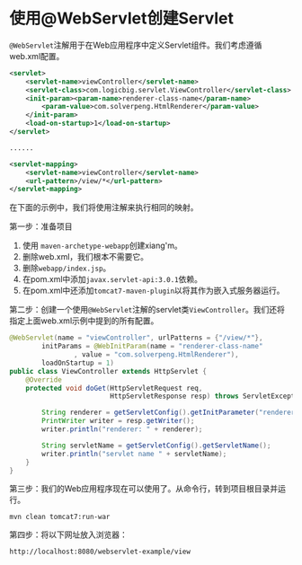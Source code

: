 # 使用@WebServlet创建Servlet

`@WebServlet`注解用于在Web应用程序中定义Servlet组件。我们考虑遵循web.xml配置。

```xml
<servlet>
    <servlet-name>viewController</servlet-name>
    <servlet-class>com.logicbig.servlet.ViewController</servlet-class>
    <init-param><param-name>renderer-class-name</param-name>
        <param-value>com.solverpeng.HtmlRenderer</param-value>
    </init-param>
    <load-on-startup>1</load-on-startup>
</servlet>

......

<servlet-mapping>
    <servlet-name>viewController</servlet-name>
    <url-pattern>/view/*</url-pattern>
</servlet-mapping>
```

在下面的示例中，我们将使用注解来执行相同的映射。

第一步：准备项目

1. 使用 `maven-archetype-webapp`创建xiang'm。
2. 删除web.xml，我们根本不需要它。
3. 删除`webapp/index.jsp`。
4. 在pom.xml中添加`javax.servlet-api:3.0.1`依赖。
5. 在pom.xml中还添加`tomcat7-maven-plugin`以将其作为嵌入式服务器运行。

第二步：创建一个使用`@WebServlet`注解的servlet类`ViewController`。我们还将指定上面web.xml示例中提到的所有配置。

```java
@WebServlet(name = "viewController", urlPatterns = {"/view/*"},
        initParams = @WebInitParam(name = "renderer-class-name"
                , value = "com.solverpeng.HtmlRenderer"),
        loadOnStartup = 1)
public class ViewController extends HttpServlet {
    @Override
    protected void doGet(HttpServletRequest req,
                         HttpServletResponse resp) throws ServletException, IOException {

        String renderer = getServletConfig().getInitParameter("renderer-class-name");
        PrintWriter writer = resp.getWriter();
        writer.println("renderer: " + renderer);

        String servletName = getServletConfig().getServletName();
        writer.println("servlet name " + servletName);
    }
}
```

第三步：我们的Web应用程序现在可以使用了。从命令行，转到项目根目录并运行。

```
mvn clean tomcat7:run-war
```

第四步：将以下网址放入浏览器：

```
http://localhost:8080/webservlet-example/view
```

